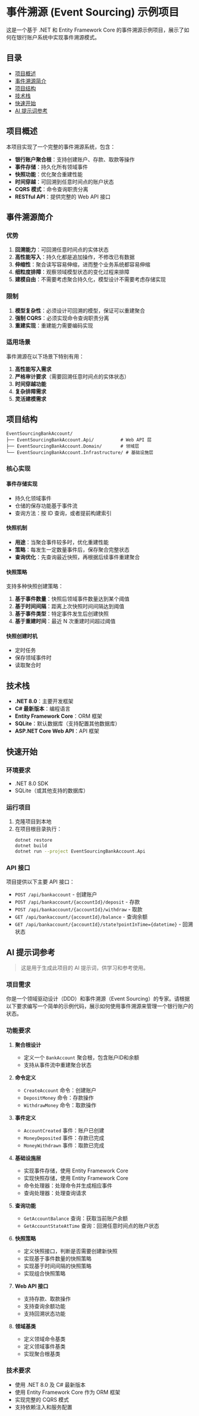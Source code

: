 # 事件溯源 (Event Sourcing) 示例项目

这是一个基于 .NET 和 Entity Framework Core 的事件溯源示例项目，展示了如何在银行账户系统中实现事件溯源模式。

## 目录

- [项目概述](#项目概述)
- [事件溯源简介](#事件溯源简介)
- [项目结构](#项目结构)
- [技术栈](#技术栈)
- [快速开始](#快速开始)
- [AI 提示词参考](#ai-提示词参考)

## 项目概述

本项目实现了一个完整的事件溯源系统，包含：

- **银行账户聚合根**：支持创建账户、存款、取款等操作
- **事件存储**：持久化所有领域事件
- **快照功能**：优化聚合重建性能
- **时间穿越**：可回溯到任意时间点的账户状态
- **CQRS 模式**：命令查询职责分离
- **RESTful API**：提供完整的 Web API 接口

## 事件溯源简介

### 优势

1. **回溯能力**：可回溯任意时间点的实体状态
2. **高性能写入**：持久化都是追加操作，不修改已有数据
3. **伸缩性**：聚合读写容易伸缩，进而整个业务系统都容易伸缩
4. **细粒度排障**：观察领域模型状态的变化过程来排障
5. **建模自由**：不需要考虑聚合持久化，模型设计不需要考虑存储实现

### 限制

1. **模型复杂性**：必须设计可回溯的模型，保证可以重建聚合
2. **强制 CQRS**：必须实现命令查询职责分离
3. **重建实现**：重建能力需要编码实现

### 适用场景

事件溯源在以下场景下特别有用：

1. **高性能写入需求**
2. **严格审计要求**（需要回溯任意时间点的实体状态）
3. **时间穿越功能**
4. **复杂排障需求**
5. **灵活建模需求**

## 项目结构

```
EventSourcingBankAccount/
├── EventSourcingBankAccount.Api/          # Web API 层
├── EventSourcingBankAccount.Domain/       # 领域层
└── EventSourcingBankAccount.Infrastructure/ # 基础设施层
```

### 核心实现

#### 事件存储实现
- 持久化领域事件
- 仓储的保存功能基于事件流
- 查询方法：按 ID 查询，或者提前构建索引

#### 快照机制
- **用途**：当聚合事件较多时，优化重建性能
- **策略**：每发生一定数量事件后，保存聚合完整状态
- **查询优化**：先查询最近快照，再根据后续事件重建聚合

#### 快照策略
支持多种快照创建策略：

1. **基于事件数量**：快照后领域事件数量达到某个阈值
2. **基于时间间隔**：距离上次快照时间间隔达到阈值
3. **基于事件类型**：特定事件发生后创建快照
4. **基于重建时间**：最近 N 次重建时间超过阈值

#### 快照创建时机
- 定时任务
- 保存领域事件时
- 读取聚合时

## 技术栈

- **.NET 8.0**：主要开发框架
- **C# 最新版本**：编程语言
- **Entity Framework Core**：ORM 框架
- **SQLite**：默认数据库（支持配置其他数据库）
- **ASP.NET Core Web API**：API 框架

## 快速开始

### 环境要求

- .NET 8.0 SDK
- SQLite（或其他支持的数据库）

### 运行项目

1. 克隆项目到本地
2. 在项目根目录执行：
   ```bash
   dotnet restore
   dotnet build
   dotnet run --project EventSourcingBankAccount.Api
   ```

### API 接口

项目提供以下主要 API 接口：

- `POST /api/bankaccount` - 创建账户
- `POST /api/bankaccount/{accountId}/deposit` - 存款
- `POST /api/bankaccount/{accountId}/withdraw` - 取款
- `GET /api/bankaccount/{accountId}/balance` - 查询余额
- `GET /api/bankaccount/{accountId}/state?pointInTime={datetime}` - 回溯状态

## AI 提示词参考

> 这是用于生成此项目的 AI 提示词，供学习和参考使用。

### 项目需求

你是一个领域驱动设计（DDD）和事件溯源（Event Sourcing）的专家。请根据以下要求编写一个简单的示例代码，展示如何使用事件溯源来管理一个银行账户的状态。

### 功能要求

1. **聚合根设计**
   - 定义一个 `BankAccount` 聚合根，包含账户ID和余额
   - 支持从事件流中重建聚合状态

2. **命令定义**
   - `CreateAccount` 命令：创建账户
   - `DepositMoney` 命令：存款操作
   - `WithdrawMoney` 命令：取款操作

3. **事件定义**
   - `AccountCreated` 事件：账户已创建
   - `MoneyDeposited` 事件：存款已完成
   - `MoneyWithdrawn` 事件：取款已完成

4. **基础设施层**
   - 实现事件存储，使用 Entity Framework Core
   - 实现快照存储，使用 Entity Framework Core
   - 命令处理器：处理命令并生成相应事件
   - 查询处理器：处理查询请求

5. **查询功能**
   - `GetAccountBalance` 查询：获取当前账户余额
   - `GetAccountStateAtTime` 查询：回溯任意时间点的账户状态

6. **快照策略**
   - 定义快照接口，判断是否需要创建新快照
   - 实现基于事件数量的快照策略
   - 实现基于时间间隔的快照策略
   - 实现组合快照策略

7. **Web API 接口**
   - 支持存款、取款操作
   - 支持查询余额功能
   - 支持回溯状态功能

8. **领域基类**
   - 定义领域命令基类
   - 定义领域事件基类
   - 实现聚合根基类

### 技术要求

- 使用 .NET 8.0 及 C# 最新版本
- 使用 Entity Framework Core 作为 ORM 框架
- 实现完整的 CQRS 模式
- 支持依赖注入和服务配置